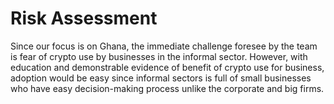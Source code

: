 # Risk Assessment

Since our focus is on Ghana, the immediate challenge foresee by the team is fear of crypto use by businesses in the informal sector. However, with education and demonstrable evidence of benefit of crypto use for business, adoption would be easy since informal sectors is full of small businesses who have easy decision-making process unlike the corporate and big firms. 